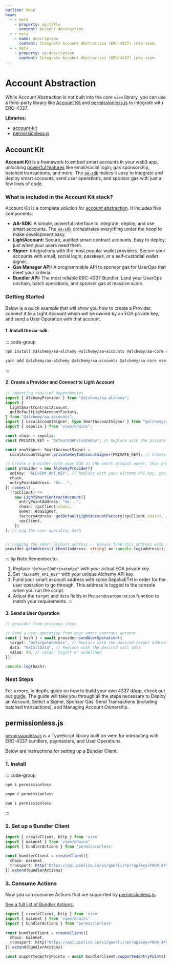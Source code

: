 ```yaml
---
outline: deep
head:
  - - meta
    - property: og:title
      content: Account Abstraction
  - - meta
    - name: description
      content: Integrate Account Abstraction (ERC-4337) into viem.
  - - meta
    - property: og:description
      content: Integrate Account Abstraction (ERC-4337) into viem.
---
```


# Account Abstraction

While Account Abstraction is not built into the core `viem` library, you can use a third-party library like [Account Kit](https://accountkit.alchemy.com) and [permissionless.js](https://docs.pimlico.io/permissionless/reference) to integrate with ERC-4337.

**Libraries:**
- [account-kit](#account-kit)
- [permissionless.js](#permissionless-js)


## Account Kit

**Account Kit** is a framework to embed smart accounts in your web3 app, unlocking [powerful features](https://accountkit.alchemy.com/getting-started) like email/social login, gas sponsorship, batched transactions, and more. The [`aa-sdk`](https://github.com/alchemyplatform/aa-sdk) makes it easy to integrate and deploy smart accounts, send user operations, and sponsor gas with just a few lines of code.

### What is included in the Account Kit stack?

Account Kit is a complete solution for [account abstraction](https://www.alchemy.com/overviews/what-is-account-abstraction). It includes five components:

- **AA-SDK**: A simple, powerful interface to integrate, deploy, and use smart accounts. The [`aa-sdk`](https://github.com/alchemyplatform/aa-sdk) orchestrates everything under the hood to make development easy.
- **LightAccount:** Secure, audited smart contract accounts. Easy to deploy, just when your users need them.
- **Signer:** Integrations with the most popular wallet providers. Secure your accounts with email, social login, passkeys, or a self-custodial wallet signer.
- **Gas Manager API:** A programmable API to sponsor gas for UserOps that meet your criteria.
- **Bundler API:** The most reliable ERC-4337 Bundler. Land your UserOps onchain, batch operations, and sponsor gas at massive scale.

### Getting Started

Below is a quick example that will show you how to create a Provider, connect it to a Light Account which will be owned by an EOA private key, and send a User Operation with that account.

#### 1. Install the aa-sdk

::: code-group

```bash [npm]
npm install @alchemy/aa-alchemy @alchemy/aa-accounts @alchemy/aa-core viem
```

```bash [yarn]
yarn add @alchemy/aa-alchemy @alchemy/aa-accounts @alchemy/aa-core viem
```

:::

#### 2. Create a Provider and Connect to Light Account

```ts
// importing required dependencies
import { AlchemyProvider } from "@alchemy/aa-alchemy";
import {
  LightSmartContractAccount,
  getDefaultLightAccountFactory,
} from "@alchemy/aa-accounts";
import { LocalAccountSigner, type SmartAccountSigner } from "@alchemy/aa-core";
import { sepolia } from "viem/chains";

const chain = sepolia;
const PRIVATE_KEY = "0xYourEOAPrivateKey"; // Replace with the private key of your EOA that will be the owner of Light Account

const eoaSigner: SmartAccountSigner =
  LocalAccountSigner.privateKeyToAccountSigner(PRIVATE_KEY); // Create a signer for your EOA

// Create a provider with your EOA as the smart account owner, this provider is used to send user operations from your smart account and interact with the blockchain
const provider = new AlchemyProvider({
  apiKey: "ALCHEMY_API_KEY", // Replace with your Alchemy API key, you can get one at https://dashboard.alchemy.com/
  chain,
  entryPointAddress: "0x...",
}).connect(
  (rpcClient) =>
    new LightSmartContractAccount({
      entryPointAddress: "0x...",
      chain: rpcClient.chain,
      owner: eoaSigner,
      factoryAddress: getDefaultLightAccountFactory(rpcClient.chain), // Default address for Light Account on Sepolia, you can replace it with your own.
      rpcClient,
    })
); // Log the user operation hash


// Logging the smart account address -- please fund this address with some SepoliaETH in order for the user operations to be executed successfully
provider.getAddress().then((address: string) => console.log(address));

```

::: tip Note
Remember to:

1. Replace `"0xYourEOAPrivateKey"` with your actual EOA private key.
2. Set `"ALCHEMY_API_KEY"` with your unique Alchemy API key.
3. Fund your smart account address with some SepoliaETH in order for the user operation to go through. This address is logged to the console when you run the script.
4. Adjust the `target` and `data` fields in the `sendUserOperation` function to match your requirements.
:::

#### 3. Send a User Operation

```ts
// provider from previous steps

// Send a user operation from your smart contract account
const { hash } = await provider.sendUserOperation({
  target: "0xTargetAddress", // Replace with the desired target address
  data: "0xCallData", // Replace with the desired call data
  value: 0n, // value: bigint or undefined
});

console.log(hash);
```

### Next Steps
For a more, in depth, guide on how to build your own 4337 dApp, check out our [guide](https://accountkit.alchemy.com/smart-accounts/overview.html). The guide will take you through all the steps necessary to Deploy an Account, Select a Signer, Sponsor Gas, Send Transactions (including batched transactions), and Managing Account Ownership.

## permissionless.js

[permissionless.js](https://docs.pimlico.io/permissionless/reference) is a TypeScript library built on viem for interacting with ERC-4337 bundlers, paymasters, and User Operations.

Below are instructions for setting up a Bundler Client.

### 1. Install

::: code-group

```bash [npm]
npm i permissionless
```

```bash [pnpm]
pnpm i permissionless
```

```bash [bun]
bun i permissionless
```

:::

### 2. Set up a Bundler Client

```ts
import { createClient, http } from 'viem'
import { mainnet } from 'viem/chains'
import { bundlerActions } from 'permissionless'
 
const bundlerClient = createClient({ 
  chain: mainnet,
  transport: http("https://api.pimlico.io/v1/goerli/rpc?apikey=YOUR_API_KEY_HERE")
}).extend(bundlerActions)
```

### 3. Consume Actions

Now you can consume Actions that are supported by [permissionless.js](https://docs.pimlico.io/permissionless/reference/bundler-actions/supportedEntryPoints).

[See a full list of Bundler Actions.](https://docs.pimlico.io/permissionless/reference/bundler-actions/sendUserOperation)

```ts
import { createClient, http } from 'viem'
import { mainnet } from 'viem/chains'
import { bundlerActions } from 'permissionless'
 
const bundlerClient = createClient({ 
  chain: mainnet,
  transport: http("https://api.pimlico.io/v1/goerli/rpc?apikey=YOUR_API_KEY_HERE")
}).extend(bundlerActions)

const supportedEntryPoints = await bundlerClient.supportedEntryPoints() // [!code focus]
```
